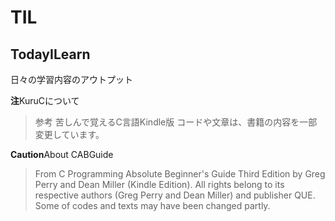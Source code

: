 # TIL

## TodayILearn
日々の学習内容のアウトプット

**注**KuruCについて
>参考 苦しんで覚えるC言語Kindle版 コードや文章は、書籍の内容を一部変更しています。

**Caution**About CABGuide
> From C Programming Absolute Beginner's Guide Third Edition by Greg Perry and Dean Miller (Kindle Edition).
> All rights belong to its respective authors (Greg Perry and Dean Miller) and publisher QUE.
> Some of codes and texts may have been changed partly.
